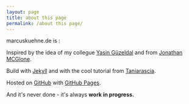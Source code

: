 ```yaml
---
layout: page
title: about this page 
permalink: /about this page/
---
```

marcuskuehne.de is :

Inspired by the idea of my collegue [Yasin Güzeldal][yasin] and from [Jonathan MCGlone][jonathan]. 

Build with [Jekyll][jekyll] and with the cool tutorial from [Taniarascia][tania].

Hosted on [GitHub][github] with [GitHub Pages][githubpages].

And it's never done - it's always **work in progress.**

[yasin]: https://yasin.guzeldal.com/
[jonathan]: http://jmcglone.com/
[jekyll]:http://jekyllrb.com/
[tania]:http://www.taniarascia.com/make-a-static-website-with-jekyll/
[github]:https://github.com/
[githubpages]:https://pages.github.com/
